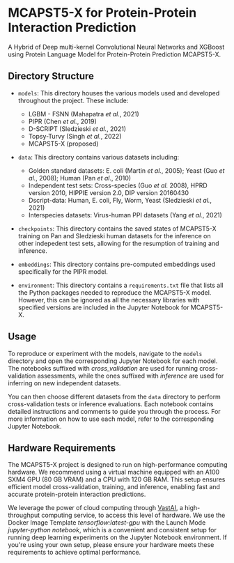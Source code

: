 # MCAPST5-X for Protein-Protein Interaction Prediction

A Hybrid of Deep multi-kernel Convolutional Neural Networks and XGBoost using Protein Language Model for Protein-Protein Prediction MCAPST5-X. 

## Directory Structure

- `models`: This directory houses the various models used and developed throughout the project. These include:
  - LGBM - FSNN (Mahapatra _et al._, 2021)
  - PIPR (Chen _et al._, 2019)
  - D-SCRIPT (Sledzieski _et al._, 2021)
  - Topsy-Turvy (Singh _et al._, 2022)
  - MCAPST5-X (proposed)

 
- `data`: This directory contains various datasets including:
  - Golden standard datasets: E. coli (Martin _et al._, 2005); Yeast (Guo _et al._, 2008); Human (Pan _et al_., 2010)
  - Independent test sets: Cross-species (Guo _et al._ 2008), HPRD version 2010, HIPPIE version 2.0, DIP version 20160430
  - Dscript-data: Human, E. coli, Fly, Worm, Yeast (Sledzieski _et al._, 2021)
  - Interspecies datasets: Virus-human PPI datasets (Yang _et al._, 2021)

- `checkpoints`: This directory contains the saved states of MCAPST5-X training on Pan and Sledzieski human datasets for the inference on other indepedent test sets, allowing for the resumption of training and inference.

- `embeddings`: This directory contains pre-computed embeddings used specifically for the PIPR model.

- `environment`: This directory contains a `requirements.txt` file that lists all the Python packages needed to reproduce the MCAPST5-X model. However, this can be ignored as all the necessary libraries with specified versions are included in the Jupyter Notebook for MCAPST5-X.

## Usage

To reproduce or experiment with the models, navigate to the `models` directory and open the corresponding Jupyter Notebook for each model. The notebooks suffixed with _cross_validation_ are used for running cross-validation assessments, while the ones suffixed with _inference_ are used for inferring on new independent datasets.

You can then choose different datasets from the `data` directory to perform cross-validation tests or inference evaluations. Each notebook contains detailed instructions and comments to guide you through the process. For more information on how to use each model, refer to the corresponding Jupyter Notebook.


## Hardware Requirements

The MCAPST5-X project is designed to run on high-performance computing hardware. We recommend using a virtual machine equipped with an A100 SXM4 GPU (80 GB VRAM) and a CPU with 120 GB RAM. This setup ensures efficient model cross-validation, training, and inference, enabling fast and accurate protein-protein interaction predictions.

We leverage the power of cloud computing through [VastAI](https://vast.ai/), a high-throughput computing service, to access this level of hardware. We use the Docker Image Template _tensorflow:latest-gpu_ with the Launch Mode _jupyter-python notebook_, which is a convenient and consistent setup for running deep learning experiments on the Jupyter Notebook environment.  If you're using your own setup, please ensure your hardware meets these requirements to achieve optimal performance.
